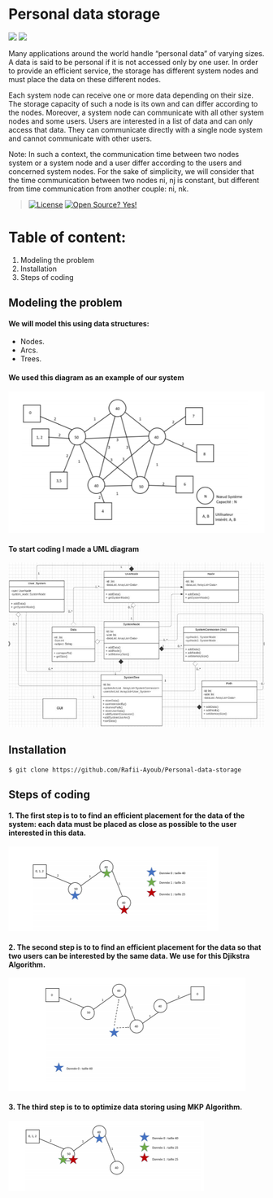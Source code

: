 # Personal data storage

![](https://forthebadge.com/images/badges/made-with-java.svg) ![](https://forthebadge.com/images/badges/built-with-love.svg)


Many applications around the world handle “personal data” of varying sizes. A data is said to be personal if it is not accessed only by one user. In order to provide an efficient service, the storage has different system nodes and must place the data on these different nodes.
    
Each system node can receive one or more data depending on their size. The storage capacity of such a node is its own and can differ according to the nodes. Moreover, a system node can communicate with all other system nodes and some users.
Users are interested in a list of data and can only access that data. They can communicate directly with a single node system and cannot communicate with other users.

Note: In such a context, the communication time between two nodes system or a system node and a user differ according to the users and concerned system nodes. For the sake of simplicity, we will consider that the time communication between two nodes ni, nj is constant, but different from time communication from another couple: ni, nk.

> [![License](https://img.shields.io/badge/License-Apache%202.0-blue.svg)](https://opensource.org/licenses/Apache-2.0)  [![Open Source? Yes!](https://badgen.net/badge/Open%20Source%20%3F/Yes%21/blue?icon=github)](https://github.com/Naereen/badges/)
# Table of content: 
1. Modeling the problem
2. Installation
3. Steps of coding

## Modeling the problem
#### We will model this using data structures: 
  * Nodes. 
  * Arcs.
  * Trees.

#### We used this diagram as an example of our system
![](images/diagram1.PNG)

#### To start coding I made a UML diagram
![](images/uml1.PNG)

## Installation 


```
$ git clone https://github.com/Rafii-Ayoub/Personal-data-storage

```

## Steps of coding

#### 1. The first step is to to find an efficient placement for the data of the system: each data must be placed as close as possible to the user interested in this data.
![](images/figure1.PNG)

#### 2. The second step is to to find an efficient placement for the data so that two users can be interested by the same data. We use for this Djikstra Algorithm.
![](images/figure2.PNG)

#### 3. The third step is to to optimize data storing using MKP Algorithm.
![](images/figure3.PNG)
